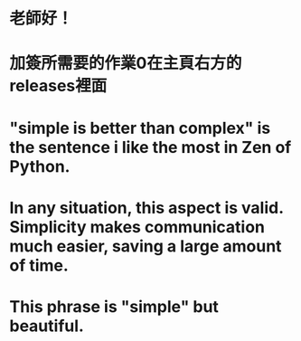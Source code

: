 # 老師好！
# 加簽所需要的作業0在主頁右方的releases裡面
# "simple is better than complex" is the sentence i like the most in Zen of Python.
# In any situation, this aspect is valid. Simplicity makes communication much easier, saving a large amount of time.
# This phrase is "simple" but beautiful.
